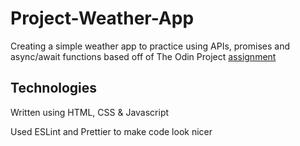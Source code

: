 # Project-Weather-App
Creating a simple weather app to practice using APIs, promises and async/await functions based off of The Odin Project [assignment](https://www.theodinproject.com/paths/full-stack-javascript/courses/javascript/lessons/weather-app)

## Technologies
Written using HTML, CSS & Javascript

Used ESLint and Prettier to make code look nicer


